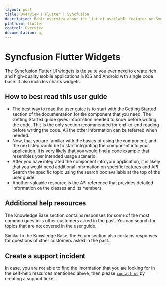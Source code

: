 ```yaml
---
layout: post
title: Overview | Flutter | Syncfusion
description: Basic overview about the list of available features on Syncfusion Flutter widgets and steps to use the guide.
platform: flutter
control: Overview
documentation: ug
---
```


# Syncfusion Flutter Widgets

The Syncfusion Flutter UI widgets is the suite you ever need to create rich and high-quality mobile applications in iOS and Android with single code base. It also includes charts widgets.

## How to best read this user guide

* The best way to read the user guide is to start with the Getting Started section of the documentation for the component that you need. The Getting Started guide gives information needed to know before writing the code. This is the only section recommended for end-to-end reading before writing the code. All the other information can be referred when needed.
* Now, that you are familiar with the basics of using the component, and the next step would be to start integrating the component into your application. It is very likely that you would find a code example that resembles your intended usage scenario.
* After you have integrated the component into your application, it is likely that you would need additional information on specific features and API. Search the specific topic using the search box available at the top of the user guide.
* Another valuable resource is the API reference that provides detailed information on the classes and its members.

## Additional help resources

The Knowledge Base section contains responses for some of the most common questions other customers asked in the past. You can search for topics that are not covered in the user guide.

Similar to the Knowledge Base, the Forum section also contains responses for questions of other customers asked in the past.

## Create a support incident

In case, you are not able to find the information that you are looking for in the self-help resources mentioned above, then please [`contact us`](https://www.syncfusion.com/support/directtrac/incidents) by creating a support ticket.